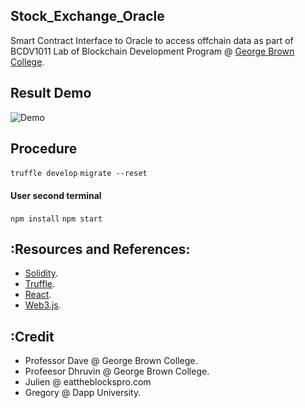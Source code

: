 ## Stock_Exchange_Oracle
Smart Contract Interface to Oracle to access offchain data as part of BCDV1011 Lab of Blockchain Development Program @  <a href='https://www.georgebrown.ca'>George Brown College</a>.

## Result Demo

![Demo](https://media.giphy.com/media/MDgLfACZjjtfIT9DPP/giphy.gif)

## Procedure

`truffle develop`
`migrate --reset`
#### User second terminal 
`npm install`
`npm start`




## :Resources and References:

* [Solidity](https://solidity.readthedocs.io/).
* [Truffle](https://www.trufflesuite.com/).
* [React](https://reactjs.org/).
* [Web3.js](https://web3js.readthedocs.io/).

## :Credit

* Professor Dave @ George Brown College.
* Profeesor Dhruvin @ George Brown College.
* Julien @ eattheblockspro.com
* Gregory @ Dapp University.